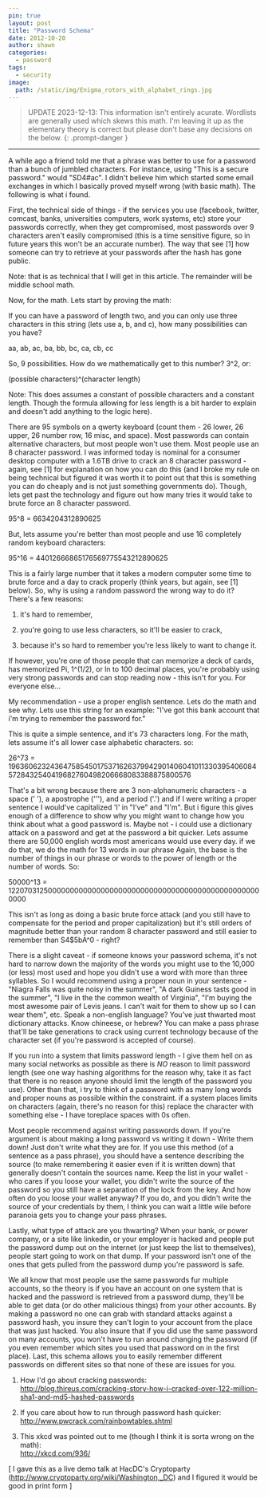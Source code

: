 ```yaml
---
pin: true
layout: post
title: "Password Schema"                                       
date: 2012-10-20
author: shawn
categories:                                         
  - password
tags:
  - security
image:
  path: /static/img/Enigma_rotors_with_alphabet_rings.jpg
---
```


> UPDATE 2023-12-13: This information isn't entirely acurate. Wordlists are generally used which skews this math. I'm leaving it up as the elementary theory is correct but please don't base any decisions on the below.
{: .prompt-danger }

-----

A while ago a friend told me that a phrase was better to use for a password than a bunch of jumbled characters. For instance, using "This is a secure password." would "SD4#ac". I didn't believe him which started some email exchanges in which I basically proved myself wrong (with basic math). The following is what i found.

First, the technical side of things - if the services you use (facebook, twitter, comcast, banks, universities computers, work systems, etc) store your passwords correctly, when they get compromised, most passwords over 9 characters aren't easily compromised (this is a time sensitive figure, so in future years this won't be an accurate number). The way that see [1] how someone can try to retrieve at your passwords after the hash has gone public.

Note: that is as technical that I will get in this article. The remainder will be middle school math.

Now, for the math. Lets start by proving the math:

If you can have a password of length two, and you can only use three characters in this string (lets use a, b, and c), how many possibilities can you have?

aa, ab, ac, ba, bb, bc, ca, cb, cc

So, 9 possibilities. How do we mathematically get to this number? 3^2, or:

(possible characters)^(character length)

Note: This does assumes a constant of possible characters and a constant length. Though the formula allowing for less length is a bit harder to explain and doesn't add anything to the logic here).

There are 95 symbols on a qwerty keyboard (count them - 26 lower, 26 upper, 26 number row, 16 misc, and space). Most passwords can contain alternative characters, but most people won't use them. Most people use an 8 character password. I was informed today is nominal for a consumer desktop computer with a 1.6TB drive to crack an 8 character password - again, see [1] for explanation on how you can do this (and I broke my rule on being technical but figured it was worth it to point out that this is something you can do cheaply and is not just something governments do). Though, lets get past the technology and figure out how many tries it would take to brute force an 8 character password.

95^8 = 6634204312890625

But, lets assume you're better than most people and use 16 completely random keyboard characters:

95^16 = 44012666865176569775543212890625

This is a fairly large number that it takes a modern computer some time to brute force and a day to crack properly (think years, but again, see [1] below). So, why is using a random password the wrong way to do it? There's a few reasons:

1. it's hard to remember,

2. you're going to use less characters, so it'll be easier to crack,

3. because it's so hard to remember you're less likely to want to change it.

If however, you're one of those people that can memorize a deck of cards, has memorized Pi, 1^(1/2), or ln to 100 decimal places, you're probably using very strong passwords and can stop reading now - this isn't for you. For everyone else...

My recommendation - use a proper english sentence. Lets do the math and see why. Lets use this string for an example: "I've got this bank account that i'm trying to remember the password for."

This is quite a simple sentence, and it's 73 characters long. For the math, lets assume it's all lower case alphabetic characters. so:

26^73 = 1963606232436475854501753716263799429014060410113303954060845728432540419682760498206668083388875800576

That's a bit wrong because there are 3 non-alphanumeric characters - a space (' '), a apostrophe ('''), and a period ('.') and if I were writing a proper sentence I would've capitalized 'I' in "I've" and "I'm". But i figure this gives enough of a difference to show why you might want to change how you think about what a good password is. Maybe not - i could use a dictionary attack on a password and get at the password a bit quicker. Lets assume there are 50,000 english words most americans would use every day. if we do that, we do the math for 13 words in our phrase Again, the base is the number of things in our phrase or words to the power of length or the number of words. So:

50000^13 = 12207031250000000000000000000000000000000000000000000000000000

This isn't as long as doing a basic brute force attack (and you still have to compensate for the period and proper capitalization) but it's still orders of magnitude better than your random 8 character password and still easier to remember than S4$5bA^0 - right?

There is a slight caveat - if someone knows your password schema, it's not hard to narrow down the majority of the words you might use to the 10,000 (or less) most used and hope you didn't use a word with more than three syllables. So I would recommend using a proper noun in your sentence - "Niagra Falls was quite noisy in the summer", "A dark Guiness tasts good in the summer", "I live in the the common wealth of Virginia", "I'm buying the most awesome pair of Levis jeans. I can't wait for them to show up so I can wear them", etc. Speak a non-english language? You've just thwarted most dictionary attacks. Know chineese, or hebrew? You can make a pass phrase that'll be take generations to crack using current technology because of the character set (if you're password is accepted of course).

If you run into a system that limits password length - I give them hell on as many social networks as possible as there is *NO* reason to limit password length (see one way hashing algorithms for the reason why, take it as fact that there is no reason anyone should limit the length of the password you use). Other than that, i try to think of a password with as many long words and proper nouns as possible within the constraint. if a system places limits on characters (again, there's no reason for this) replace the character with something else - I have toreplace spaces with 0s often.

Most people recommend against writing passwords down. If you're argument is about making a long password vs writing it down - Write them down! Just don't write what they are for. If you use this method (of a sentence as a pass phrase), you should have a sentence describing the source (to make remembering it easier even if it is written down) that generally doesn't contain the sources name. Keep the list in your wallet - who cares if you loose your wallet, you didn't write the source of the password so you still have a separation of the lock from the key. And how often do you loose your wallet anyway? If you do, and you didn't write the source of your credentials by them, I think you can wait a little wile before paranoia gets you to change your pass phrases.

Lastly, what type of attack are you thwarting? When your bank, or power company, or a site like linkedin, or your employer is hacked and people put the password dump out on the internet (or just keep the list to themselves), people start going to work on that dump. If your password isn't one of the ones that gets pulled from the password dump you're password is safe.

We all know that most people use the same passwords fur multiple accounts, so the theory is if you have an account on one system that is hacked and the password is retrieved from a password dump, they'll be able to get data (or do other malicious things) from your other accounts. By making a password no one can grab with standard attacks against a password hash, you insure they can't login to your account from the place that was just hacked. You also insure that if you did use the same password on many accounts, you won't have to run around changing the password (if you even remember which sites you used that password on in the first place). Last, this schema allows you to easily remember different passwords on different sites so that none of these are issues for you.

1. How I'd go about cracking passwords:<br>
http://blog.thireus.com/cracking-story-how-i-cracked-over-122-million-sha1-and-md5-hashed-passwords

2. If you care about how to run through password hash quicker:<br>
http://www.pwcrack.com/rainbowtables.shtml

3. This xkcd was pointed out to me (though I think it is sorta wrong on the math): <br>
http://xkcd.com/936/

[ I gave this as a live demo talk at HacDC's Cryptoparty (http://www.cryptoparty.org/wiki/Washington,_DC) and I figured it would be good in print form ]
